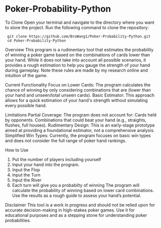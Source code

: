 # Poker-Probability-Python
To Clone
Open your terminal and navigate to the directory where you want to store the project.
Run the following command to clone the repository:

     git clone https://github.com/BroWang1/Poker-Probability-Python.git
     cd Poker-Probability-Python
     
Overview
This program is a rudimentary tool that estimates the probability of winning a poker game based on the combinations of cards lower than your hand. While it does not take into account all possible scenarios, it provides a rough estimation to help you gauge the strength of your hand during gameplay. Note these rules are made by my research online and intuition of the game.

Current Functionality
Focus on Lower Cards: The program calculates the chance of winning by only considering combinations that are (lower than your hand and unseen/total unseen cards).
Basic Estimator: This approach allows for a quick estimation of your hand's strength without simulating every possible hand.

Limitations
Partial Coverage: The program does not account for:
Cards held by opponents.
Combinations that could beat your hand (e.g., straights, flushes, full houses).
Rudimentary Design: This is an early-stage prototype aimed at providing a foundational estimator, not a comprehensive analysis.
Simplified Win Types: Currently, the program focuses on basic win types and does not consider the full range of poker hand rankings.

How to Use
1. Put the number of players including yourself
2. Input your hand into the program.
3. Input the Flop
4. Input the Turn
5. Input the River
6. Each turn will give you a probabilty of winning
The program will calculate the probability of winning based on lower card combinations.
Use the results as a rough guide to assess your hand’s potential.


Disclaimer
This tool is a work in progress and should not be relied upon for accurate decision-making in high-stakes poker games. Use it for educational purposes and as a stepping stone for understanding poker probabilities.
